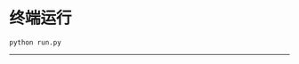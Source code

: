 # 终端运行

```shell
python run.py
```
********************************************************************************************************************************************************************************************************************************************************************************************************************************************************************************************************************************************************************************************************************************************************